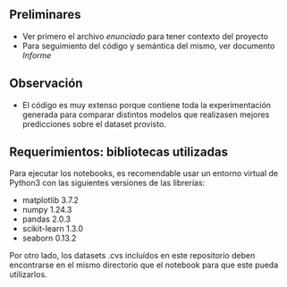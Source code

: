 ## Preliminares
* Ver primero el archivo _enunciado_ para tener contexto del proyecto
* Para seguimiento del código y semántica del mismo, ver documento _Informe_

## Observación
* El código es muy extenso porque contiene toda la experimentación generada para comparar distintos modelos que realizasen mejores predicciones sobre el dataset provisto. 

## Requerimientos: bibliotecas utilizadas
Para ejecutar los notebooks, es recomendable usar un entorno virtual de Python3 con las siguientes versiones de las librerías:

* matplotlib              3.7.2
* numpy                   1.24.3
* pandas                  2.0.3
* scikit-learn            1.3.0
* seaborn                 0.13.2

Por otro lado, los datasets .cvs incluídos en este repositorio deben encontrarse en el mismo directorio que el notebook para que este pueda utilizarlos.
